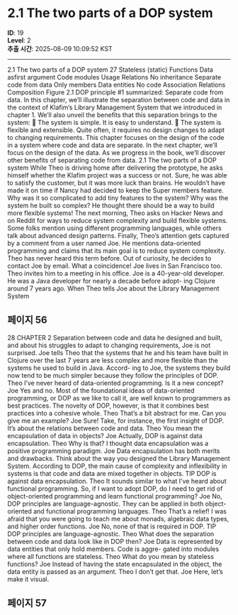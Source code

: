 # 2.1 The two parts of a DOP system

**ID**: 19  
**Level**: 2  
**추출 시간**: 2025-08-09 10:09:52 KST

---

2.1 The two parts of a DOP system 27
Stateless (static)
Functions
Data asfirst argument
Code modules
Usage
Relations
No inheritance
Separate code from data
Only members
Data entities No code
Association
Relations
Composition
Figure 2.1 DOP principle #1 summarized: Separate code from data.
In this chapter, we’ll illustrate the separation between code and data in the context of
Klafim’s Library Management System that we introduced in chapter 1. We’ll also unveil
the benefits that this separation brings to the system:
 The system is simple. It is easy to understand.
 The system is flexible and extensible. Quite often, it requires no design changes to
adapt to changing requirements.
This chapter focuses on the design of the code in a system where code and data are
separate. In the next chapter, we’ll focus on the design of the data. As we progress in
the book, we’ll discover other benefits of separating code from data.
2.1 The two parts of a DOP system
While Theo is driving home after delivering the prototype, he asks himself whether the
Klafim project was a success or not. Sure, he was able to satisfy the customer, but it was
more luck than brains. He wouldn’t have made it on time if Nancy had decided to keep
the Super members feature. Why was it so complicated to add tiny features to the system?
Why was the system he built so complex? He thought there should be a way to build more
flexible systems!
The next morning, Theo asks on Hacker News and on Reddit for ways to reduce system
complexity and build flexible systems. Some folks mention using different programming
languages, while others talk about advanced design patterns. Finally, Theo’s attention gets
captured by a comment from a user named Joe. He mentions data-oriented programming and
claims that its main goal is to reduce system complexity. Theo has never heard this term
before. Out of curiosity, he decides to contact Joe by email. What a coincidence! Joe lives
in San Francisco too. Theo invites him to a meeting in his office.
Joe is a 40-year-old developer. He was a Java developer for nearly a decade before adopt-
ing Clojure around 7 years ago. When Theo tells Joe about the Library Management System

## 페이지 56

28 CHAPTER 2 Separation between code and data
he designed and built, and about his struggles to adapt to changing requirements, Joe is
not surprised.
Joe tells Theo that the systems that he and his team have built in Clojure over the last 7
years are less complex and more flexible than the systems he used to build in Java. Accord-
ing to Joe, the systems they build now tend to be much simpler because they follow the
principles of DOP.
Theo I’ve never heard of data-oriented programming. Is it a new concept?
Joe Yes and no. Most of the foundational ideas of data-oriented programming, or
DOP as we like to call it, are well known to programmers as best practices. The
novelty of DOP, however, is that it combines best practices into a cohesive
whole.
Theo That’s a bit abstract for me. Can you give me an example?
Joe Sure! Take, for instance, the first insight of DOP. It’s about the relations between
code and data.
Theo You mean the encapsulation of data in objects?
Joe Actually, DOP is against data encapsulation.
Theo Why is that? I thought data encapsulation was a positive programming paradigm.
Joe Data encapsulation has both merits and drawbacks. Think about the way you
designed the Library Management System. According to DOP, the main cause
of complexity and inflexibility in systems is that code and data are mixed
together in objects.
TIP DOP is against data encapsulation.
Theo It sounds similar to what I’ve heard about functional programming. So, if I
want to adopt DOP, do I need to get rid of object-oriented programming and
learn functional programming?
Joe No, DOP principles are language-agnostic. They can be applied in both object-
oriented and functional programming languages.
Theo That’s a relief! I was afraid that you were going to teach me about monads,
algebraic data types, and higher order functions.
Joe No, none of that is required in DOP.
TIP DOP principles are language-agnostic.
Theo What does the separation between code and data look like in DOP then?
Joe Data is represented by data entities that only hold members. Code is aggre-
gated into modules where all functions are stateless.
Theo What do you mean by stateless functions?
Joe Instead of having the state encapsulated in the object, the data entity is passed
as an argument.
Theo I don’t get that.
Joe Here, let’s make it visual.

## 페이지 57

